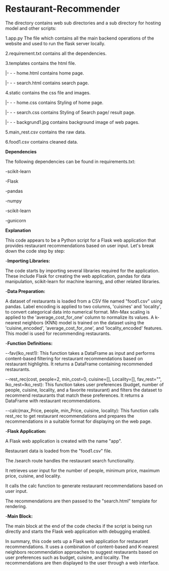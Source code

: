 # Restaurant-Recommender

The directory contains web sub directories and a sub directory for hosting model and other scripts:

1.app.py The file which contains all the main backend operations of the website and used to run the flask server locally.

2.requirement.txt contains all the dependencies.

3.templates contains the html file.

|- - - home.html contains home page.

|- - - search.html contains search page.

4.static contains the css file and images.

|- - - home.css contains Styling of home page.

|- - - search.css contains Styling of Search page/ result page.

|- - - backgrund1.jpg contains background image of web pages.

5.main_rest.csv contains the raw data.

6.food1.csv contains cleaned data.

**Dependencies**

The following dependencies can be found in requirements.txt:

-scikit-learn

-Flask

-pandas

-numpy

-scikit-learn

-gunicorn

**Explanation**

This code appears to be a Python script for a Flask web application that provides restaurant recommendations based on user input. Let's break down the code step by step:

-**Importing Libraries:**

The code starts by importing several libraries required for the application. These include Flask for creating the web application, pandas for data manipulation, scikit-learn for machine learning, and other related libraries.

-**Data Preparation:**

A dataset of restaurants is loaded from a CSV file named "food1.csv" using pandas.
Label encoding is applied to two columns, 'cuisines' and 'locality', to convert categorical data into numerical format.
Min-Max scaling is applied to the 'average_cost_for_one' column to normalize its values.
A k-nearest neighbors (KNN) model is trained on the dataset using the 'cuisine_encoded', 'average_cost_for_one', and 'locality_encoded' features. This model is used for recommending restaurants.

-**Function Definitions:**

--fav(lko_rest1): This function takes a DataFrame as input and performs content-based filtering for restaurant recommendations based on restaurant highlights. It returns a DataFrame containing recommended restaurants.

--rest_rec(cost, people=2, min_cost=0, cuisine=[], Locality=[], fav_rest="", lko_rest=lko_rest): This function takes user preferences (budget, number of people, cuisine, locality, and a favorite restaurant) and filters the dataset to recommend restaurants that match these preferences. It returns a DataFrame with restaurant recommendations.

--calc(max_Price, people, min_Price, cuisine, locality): This function calls rest_rec to get restaurant recommendations and prepares the recommendations in a suitable format for displaying on the web page.

-**Flask Application:**

A Flask web application is created with the name "app".

Restaurant data is loaded from the "food1.csv" file.

The /search route handles the restaurant search functionality.

It retrieves user input for the number of people, minimum price, maximum price, cuisine, and locality.

It calls the calc function to generate restaurant recommendations based on user input.

The recommendations are then passed to the "search.html" template for rendering.

-**Main Block:**

The main block at the end of the code checks if the script is being run directly and starts the Flask web application with debugging enabled.

In summary, this code sets up a Flask web application for restaurant recommendations. It uses a combination of content-based and K-nearest neighbors recommendation approaches to suggest restaurants based on user preferences such as budget, cuisine, and locality. The recommendations are then displayed to the user through a web interface.
